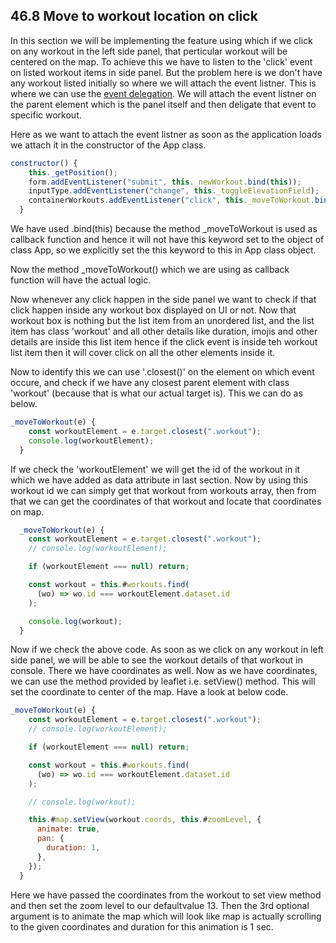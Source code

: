 ## 46.8 Move to workout location on click

In this section we will be implementing the feature using which if we click on any workout in the left side panel, that perticular workout will be centered on the map. To achieve this we have to listen to the 'click' event on listed workout items in side panel. But the problem here is we don't have any workout listed initially so where we will attach the event listner. This is where we can use the [event delegation](https://github.com/Akhil-Selukar/Complete-JavaScript-Notes/tree/master/44-Advanced%20DOM/44.6-Event%20delegation). We will attach the event listner on the parent element which is the panel itself and then deligate that event to specific workout.

Here as we want to attach the event listner as soon as the application loads we attach it in the constructor of the App class.

```javascript
constructor() {
    this._getPosition();
    form.addEventListener("submit", this._newWorkout.bind(this));
    inputType.addEventListener("change", this._toggleElevationField);
    containerWorkouts.addEventListener("click", this._moveToWorkout.bind(this));
  }
```

We have used .bind(this) because the method \_moveToWorkout is used as callback function and hence it will not have this keyword set to the object of class App, so we explicitly set the this keyword to this in App class object.

Now the method \_moveToWorkout() which we are using as callback function will have the actual logic.

Now whenever any click happen in the side panel we want to check if that click happen inside any workout box displayed on UI or not. Now that workout box is nothing but the list item from an unordered list, and the list item has class 'workout' and all other details like duration, imojis and other details are inside this list item hence if the click event is inside teh workout list item then it will cover click on all the other elements inside it.

Now to identify this we can use '.closest()' on the element on which event occure, and check if we have any closest parent element with class 'workout' (because that is what our actual target is). This we can do as below.

```javascript
_moveToWorkout(e) {
    const workoutElement = e.target.closest(".workout");
    console.log(workoutElement);
  }
```

If we check the 'workoutElement' we will get the id of the workout in it which we have added as data attribute in last section. Now by using this workout id we can simply get that workout from workouts array, then from that we can get the coordinates of that workout and locate that coordinates on map.

```javascript
  _moveToWorkout(e) {
    const workoutElement = e.target.closest(".workout");
    // console.log(workoutElement);

    if (workoutElement === null) return;

    const workout = this.#workouts.find(
      (wo) => wo.id === workoutElement.dataset.id
    );

    console.log(workout);
  }
```

Now if we check the above code. As soon as we click on any workout in left side panel, we will be able to see the workout details of that workout in console. There we have coordinates as well. Now as we have coordinates, we can use the method provided by leaflet i.e. setView() method. This will set the coordinate to center of the map. Have a look at below code.

```javascript
_moveToWorkout(e) {
    const workoutElement = e.target.closest(".workout");
    // console.log(workoutElement);

    if (workoutElement === null) return;

    const workout = this.#workouts.find(
      (wo) => wo.id === workoutElement.dataset.id
    );

    // console.log(workout);

    this.#map.setView(workout.coords, this.#zoomLevel, {
      animate: true,
      pan: {
        duration: 1,
      },
    });
  }
```

Here we have passed the coordinates from the workout to set view method and then set the zoom level to our defaultvalue 13. Then the 3rd optional argument is to animate the map which will look like map is actually scrolling to the given coordinates and duration for this animation is 1 sec.
